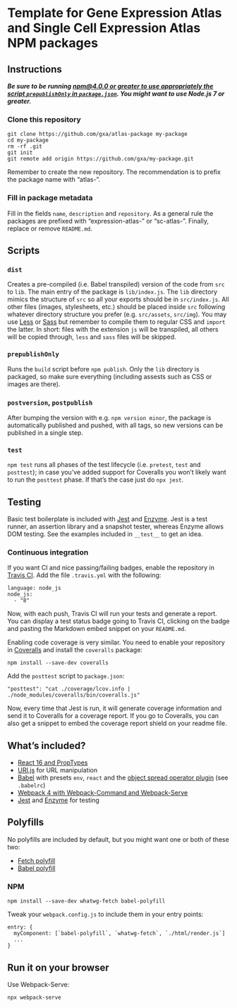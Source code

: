 # Template for Gene Expression Atlas and Single Cell Expression Atlas NPM packages

## Instructions

***Be sure to be running [npm@4.0.0 or greater to use appropriately the script `prepublishOnly` in
`package.json`](https://github.com/npm/npm/issues/10074). You might want to use Node.js 7 or greater.***

### Clone this repository
```
git clone https://github.com/gxa/atlas-package my-package
cd my-package
rm -rf .git
git init
git remote add origin https://github.com/gxa/my-package.git
```
Remember to create the new repository. The recommendation is to prefix the package name with “atlas-”.

### Fill in package metadata
Fill in the fields `name`, `description` and `repository`. As a general rule the packages are prefixed with
“expression-atlas-” or “sc-atlas-”. Finally, replace or remove `README.md`.

## Scripts

### `dist`
Creates a pre-compiled (i.e. Babel transpiled) version of the code from `src` to `lib`. The main entry of the package
is `lib/index.js`. The `lib` directory mimics the structure of `src` so all your exports should be in  `src/index.js`.
All other files (images, stylesheets, etc.) should be placed inside `src` following whatever directory structure you
prefer (e.g. `src/assets`, `src/img`). You may use [Less](http://lesscss.org/) or [Sass](http://sass-lang.com/) but
remember to compile them to regular CSS and `import` the latter. In short: files with the extension `js` will be
transpiled, all others will be copied through, `less` and `sass` files will be skipped.

### `prepublishOnly`
Runs the `build` script before `npm publish`. Only the `lib` directory is packaged, so make sure everything (including
assests such as CSS or images are there).

### `postversion`, `postpublish`
After bumping the version with e.g. `npm version minor`, the package is automatically published and pushed, with all
tags, so new versions can be published in a single step.

### `test`
`npm test` runs all phases of the test lifecycle (i.e. `pretest`, `test` and `posttest`); in case you’ve added support
for Coveralls you won’t likely want to run the `posttest` phase. If that’s the case just do `npx jest`.

## Testing
Basic test boilerplate is included with [Jest](https://facebook.github.io/jest/) and
[Enzyme](http://airbnb.io/enzyme/). Jest is a test runner, an assertion library and a snapshot tester, whereas Enzyme
allows DOM testing. See the examples included in `__test__` to get an idea.

### Continuous integration
If you want CI and nice passing/failing badges, enable the repository in [Travis CI](https://travis-ci.org/). Add the
file `.travis.yml` with the following:
```
language: node_js
node_js:
  - "8"
```

Now, with each push, Travis CI will run your tests and generate a report. You can display a test status badge going to
Travis CI, clicking on the badge and pasting the Markdown embed snippet on your `README.md`.

Enabling code coverage is very similar. You need to enable your repository in [Coveralls](https://coveralls.io/) and
install the `coveralls` package:
```
npm install --save-dev coveralls
```

Add the `posttest` script to `package.json`:
```
"posttest": "cat ./coverage/lcov.info | ./node_modules/coveralls/bin/coveralls.js"
```

Now, every time that Jest is run, it will generate coverage information and send it to Coveralls for a coverage report.
If you go to Coveralls, you can also get a snippet to embed the coverage report shield on your readme file.


## What’s included?
- [React 16 and PropTypes](https://facebook.github.io/react/)
- [URI.js](https://medialize.github.io/URI.js/) for URL manipulation
- [Babel](https://babeljs.io/) with presets `env`, `react` and the [object spread operator plugin](https://babeljs.io/docs/plugins/transform-object-rest-spread/) (see `.babelrc`)
- [Webpack 4 with Webpack-Command and Webpack-Serve](https://webpack.js.org/)
- [Jest](https://facebook.github.io/jest/) and [Enzyme](http://airbnb.io/enzyme/) for testing

## Polyfills
No polyfills are included by default, but you might want one or both of these two:
- [Fetch polyfill](https://github.com/github/fetch)
- [Babel polyfill](https://babeljs.io/docs/usage/polyfill/)

### NPM
```
npm install --save-dev whatwg-fetch babel-polyfill
```

Tweak your `webpack.config.js` to include them in your entry points:
```
entry: {
  myComponent: [`babel-polyfill`, `whatwg-fetch`, `./html/render.js`]
  ...
}
```

## Run it on your browser
Use Webpack-Serve:
```
npx webpack-serve
```
